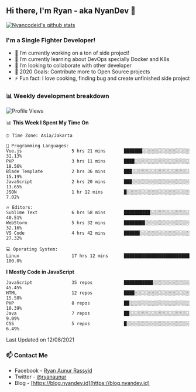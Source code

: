 ## Hi there, I'm Ryan - aka NyanDev 👋

[![Nyancodeid's github stats](https://github-readme-stats.vercel.app/api?username=nyancodeid)](https://github.com/nyancodeid/nyancodeid)

### I'm a Single Fighter Developer!
- 🔭 I’m currently working on a ton of side project!
- 🌱 I’m currently learning about DevOps specially Docker and K8s
- 👯 I’m looking to collaborate with other developer
- 🥅 2020 Goals: Contribute more to Open Source projects
- ⚡ Fun fact: I love cooking, finding bug and create unfinished side project 

### 📊 Weekly development breakdown

<!--START_SECTION:waka-->
![Profile Views](http://img.shields.io/badge/Profile%20Views-19-blue)

📊 **This Week I Spent My Time On** 

```text
⌚︎ Time Zone: Asia/Jakarta

💬 Programming Languages: 
Vue.js                   5 hrs 21 mins       ███████░░░░░░░░░░░░░░░░░░   31.13% 
PHP                      3 hrs 11 mins       ████░░░░░░░░░░░░░░░░░░░░░   18.56% 
Blade Template           2 hrs 36 mins       ███░░░░░░░░░░░░░░░░░░░░░░   15.19% 
JavaScript               2 hrs 20 mins       ███░░░░░░░░░░░░░░░░░░░░░░   13.65% 
JSON                     1 hr 12 mins        █░░░░░░░░░░░░░░░░░░░░░░░░   7.02%

🔥 Editors: 
Sublime Text             6 hrs 58 mins       ██████████░░░░░░░░░░░░░░░   40.51% 
WebStorm                 5 hrs 32 mins       ████████░░░░░░░░░░░░░░░░░   32.16% 
VS Code                  4 hrs 42 mins       ██████░░░░░░░░░░░░░░░░░░░   27.32%

💻 Operating System: 
Linux                    17 hrs 12 mins      █████████████████████████   100.0%

```

**I Mostly Code in JavaScript** 

```text
JavaScript               35 repos            ███████████░░░░░░░░░░░░░░   45.45% 
HTML                     12 repos            ████░░░░░░░░░░░░░░░░░░░░░   15.58% 
PHP                      8 repos             ██░░░░░░░░░░░░░░░░░░░░░░░   10.39% 
Java                     7 repos             ██░░░░░░░░░░░░░░░░░░░░░░░   9.09% 
CSS                      5 repos             █░░░░░░░░░░░░░░░░░░░░░░░░   6.49%

```



 Last Updated on 12/08/2021
<!--END_SECTION:waka-->

### 📫 Contact Me
- Facebook - [Ryan Aunur Rassyid](https://facebook.com/ryan.hac)
- Twitter - [@ryanaunur](https://twitter.com/ryanaunur)
- Blog - [https://blog.nyandev.id](https://blog.nyandev.id)
